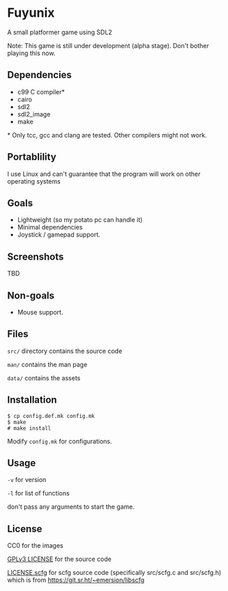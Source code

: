# Fuyunix
A small platformer game using SDL2

Note: This game is still under development (alpha stage).
Don't bother playing this now.

## Dependencies
- c99 C compiler*
- cairo
- sdl2
- sdl2_image
- make

\* Only tcc, gcc and clang are tested.
Other compilers might not work.

## Portablility
I use Linux and can't guarantee that the program will work on other operating
systems

## Goals
* Lightweight (so my potato pc can handle it)
* Minimal dependencies
* Joystick / gamepad support.

## Screenshots
TBD

## Non-goals
* Mouse support.

## Files
`src/` directory contains the source code

`man/` contains the man page

`data/` contains the assets

## Installation
```
$ cp config.def.mk config.mk
$ make
# make install
```

Modify `config.mk` for configurations.

## Usage
`-v` for version

`-l` for list of functions

don't pass any arguments to start the game.

## License
CC0 for the images

[GPLv3 LICENSE](LICENSE) for the source code

[LICENSE.scfg](src/LICENSE.scfg) for scfg source code (specifically src/scfg.c
and src/scfg.h) which is from https://git.sr.ht/~emersion/libscfg
